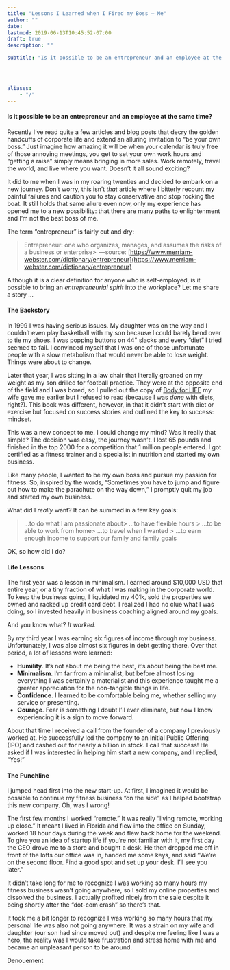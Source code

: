 ```yaml
---
title: "Lessons I Learned when I Fired my Boss — Me"
author: ""
date: 
lastmod: 2019-06-13T10:45:52-07:00
draft: true
description: ""

subtitle: "Is it possible to be an entrepreneur and an employee at the same time?"




aliases:
    - "/"
---
```


#### Is it possible to be an entrepreneur and an employee at the same time?

Recently I’ve read quite a few articles and blog posts that decry the golden handcuffs of corporate life and extend an alluring invitation to “be your own boss.” Just imagine how amazing it will be when your calendar is truly free of those annoying meetings, you get to set your own work hours and “getting a raise” simply means bringing in more sales. Work remotely, travel the world, and live where you want. Doesn’t it all sound exciting?

It did to me when I was in my roaring twenties and decided to embark on a new journey. Don’t worry, this isn’t _that_ article where I bitterly recount my painful failures and caution you to stay conservative and stop rocking the boat. It still holds that same allure even now, only my experience has opened me to a new possibility: that there are many paths to enlightenment and I’m not the best boss of me.

The term “entrepreneur” is fairly cut and dry: 
> Entrepreneur: one who organizes, manages, and assumes the risks of a business or enterprise>  — source: [https://www.merriam-webster.com/dictionary/entrepreneur](https://www.merriam-webster.com/dictionary/entrepreneur)

Although it is a clear definition for anyone who is self-employed, is it possible to bring an _entrepreneurial spirit_ into the workplace? Let me share a story …

#### The Backstory

In 1999 I was having serious issues. My daughter was on the way and I couldn’t even play basketball with my son because I could barely bend over to tie my shoes. I was popping buttons on 44&#34; slacks and every “diet” I tried seemed to fail. I convinced myself that I was one of those unfortunate people with a slow metabolism that would never be able to lose weight. Things were about to change.

Later that year, I was sitting in a law chair that literally groaned on my weight as my son drilled for football practice. They were at the opposite end of the field and I was bored, so I pulled out the copy of [Body for LIFE](https://amzn.to/2tULcZq) my wife gave me earlier but I refused to read (because I was _done_ with diets, right?). This book was different, however, in that it didn’t start with diet or exercise but focused on success stories and outlined the key to success: mindset. 

This was a new concept to me. I could change my mind? Was it really that simple? The decision was easy, the journey wasn’t. I lost 65 pounds and finished in the top 2000 for a competition that 1 million people entered. I got certified as a fitness trainer and a specialist in nutrition and started my own business. 

Like many people, I wanted to be my own boss and pursue my passion for fitness. So, inspired by the words, “Sometimes you have to jump and figure out how to make the parachute on the way down,” I promptly quit my job and started my own business.

What did I _really_ want? It can be summed in a few key goals:
> …to do what I am passionate about> …to have flexible hours > …to be able to work from home> …to travel when I wanted > …to earn enough income to support our family and family goals

OK, so how did I do?

#### Life Lessons

The first year was a lesson in minimalism. I earned around $10,000 USD that entire year, or a tiny fraction of what I was making in the corporate world. To keep the business going, I liquidated my 401k, sold the properties we owned and racked up credit card debt. I realized I had no clue what I was doing, so I invested heavily in business coaching aligned around my goals. 

And you know what? _It worked._

By my third year I was earning six figures of income through my business. Unfortunately, I was also almost six figures in debt getting there. Over that period, a lot of lessons were learned:

*   **Humility**. It’s not about me being the best, it’s about being the best me.
*   **Minimalism**. I’m far from a minimalist, but before almost losing everything I was certainly a materialist and this experience taught me a greater appreciation for the non-tangible things in life.
*   **Confidence**. I learned to be comfortable being me, whether selling my service or presenting.
*   **Courage**. Fear is something I doubt I’ll ever eliminate, but now I know experiencing it is a sign to move forward. 

About that time I received a call from the founder of a company I previously worked at. He successfully led the company to an Initial Public Offering (IPO) and cashed out for nearly a billion in stock. I call that success! He asked if I was interested in helping him start a new company, and I replied, “Yes!”

#### The Punchline

I jumped head first into the new start-up. At first, I imagined it would be possible to continue my fitness business “on the side” as I helped bootstrap this new company. Oh, was I wrong!

The first few months I worked “remote.” It was really “living remote, working up close.” It meant I lived in Florida and flew into the office on Sunday, worked 18 hour days during the week and flew back home for the weekend. To give you an idea of startup life if you’re not familiar with it, my first day the CEO drove me to a store and bought a desk. He then dropped me off in front of the lofts our office was in, handed me some keys, and said “We’re on the second floor. Find a good spot and set up your desk. I’ll see you later.”

It didn’t take long for me to recognize I was working so many hours my fitness business wasn’t going anywhere, so I sold my online properties and dissolved the business. I actually profited nicely from the sale despite it being shortly after the “dot-com crash” so there’s that.

It took me a bit longer to recognize I was working so many hours that my personal life was also not going anywhere. It was a strain on my wife and daughter (our son had since moved out) and despite me feeling like I was a hero, the reality was I would take frustration and stress home with me and became an unpleasant person to be around. 

Denouement
